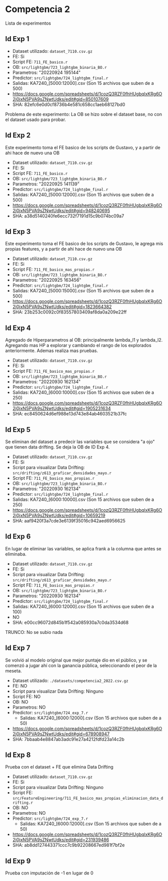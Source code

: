 # Competencia 2

Lista de experimentos

## Id Exp 1

* Dataset utilizado: `dataset_7110.csv.gz`
* FE: Si
* Script FE: `711_FE_basico.r`
* OB: `src/lightgbm/723_lightgbm_binaria_BO.r`
* Parametros: "20220924 195144"
* Predictor: `src/lightgbm/724_lightgbm_final.r`
* Salidas: KA7240_[5000:12000].csv (Son 15 archivos que suben de a 500)
* https://docs.google.com/spreadsheets/d/1cozQ3RZF0fhHUgbqlxKRg6O2j0jxN5PVA9sZNwtUdks/edit#gid=850107609
* SHA: 82efc6e0d0cf8736b4e581c658cc1aeb68127bd0

Problema de este experimento: La OB se hizo sobre el dataset base, no con el dataset usado para probar.

## Id Exp 2

Este experimento toma el FE basico de los scripts de Gustavo, y a partir de ahi hace de nuevo una OB

* Dataset utilizado: `dataset_7110.csv.gz`
* FE: Si
* Script FE: `711_FE_basico.r`
* OB: `src/lightgbm/723_lightgbm_binaria_BO.r`
* Parametros: "20220925 141139"
* Predictor: `src/lightgbm/724_lightgbm_final.r`
* Salidas: KA7240_[5000:12000].csv (Son 15 archivos que suben de a 500)
* https://docs.google.com/spreadsheets/d/1cozQ3RZF0fhHUgbqlxKRg6O2j0jxN5PVA9sZNwtUdks/edit#gid=948240695
* SHA: a38d5140240fe6ecc732f7191d15c9b074bc09a7

## Id Exp 3

Este experimento toma el FE basico de los scripts de Gustavo, le agrega mis propias features, y a partir de ahi hace de nuevo una OB

* Dataset utilizado: `dataset_7110.csv.gz`
* FE: Si
* Script FE: `711_FE_basico_mas_propias.r`
* OB: `src/lightgbm/723_lightgbm_binaria_BO.r`
* Parametros: "20220925 163456"
* Predictor: `src/lightgbm/724_lightgbm_final.r`
* Salidas: KA7240_[5000:15000].csv (Son 15 archivos que suben de a 500)
* https://docs.google.com/spreadsheets/d/1cozQ3RZF0fhHUgbqlxKRg6O2j0jxN5PVA9sZNwtUdks/edit#gid=1823664382      
* SHA: 23b253c0092c0f83557803409af8da0a209e22ff

## Id Exp 4

Agregado de Hiperparametros al OB: principalmente lambda_l1 y lambda_l2. Agregando mas HP a explorar y cambiando el rango de los explorados anteriormente. Ademas realiza mas pruebas.

* Dataset utilizado: `dataset_7110.csv.gz`
* FE: Si
* Script FE: `711_FE_basico_mas_propias.r`
* OB: `src/lightgbm/723_lightgbm_binaria_BO.r`
* Parametros: "20220930 162134"
* Predictor: `src/lightgbm/724_lightgbm_final.r`
* Salidas: KA7240_[6000:10000].csv (Son 15 archivos que suben de a 250)
* https://docs.google.com/spreadsheets/d/1cozQ3RZF0fhHUgbqlxKRg6O2j0jxN5PVA9sZNwtUdks/edit#gid=1905231634
* SHA: ec8450624d6ef988e13d743e84ab4603521b37fc

## Id Exp 5

Se eliminan del dataset a predecir las variables que se considera "a ojo" que tienen data drifting. Se deja la OB de ID Exp 4.

* Dataset utilizado: `dataset_7110.csv.gz`
* FE: Si
* Script para visualizar Data Drifting: `src/drifting/z613_graficar_densidades_mayo.r`
* Script FE: `711_FE_basico_mas_propias.r`
* OB: `src/lightgbm/723_lightgbm_binaria_BO.r`
* Parametros: "20220930 162134"
* Predictor: `src/lightgbm/724_lightgbm_final.r`
* Salidas: KA7240_[6000:10000].csv (Son 15 archivos que suben de a 250)
* https://docs.google.com/spreadsheets/d/1cozQ3RZF0fhHUgbqlxKRg6O2j0jxN5PVA9sZNwtUdks/edit#gid=10659219
* SHA: aaf9420f3a7cde3e6139f35016c942aed6956625

## Id Exp 6

En lugar de eliminar las variables, se aplica frank a la columna que antes se eliminaba.

* Dataset utilizado: `dataset_7110.csv.gz`
* FE: Si
* Script para visualizar Data Drifting: `src/drifting/z613_graficar_densidades_mayo.r`
* Script FE: `711_FE_basico_mas_propias.r`
* OB: `src/lightgbm/723_lightgbm_binaria_BO.r`
* Parametros: "20220930 162134"
* Predictor: `src/lightgbm/724_lightgbm_final.r`
* Salidas: KA7240_[6000:12000].csv (Son 15 archivos que suben de a 100)
* NO
* SHA: e00cc96072d845b1f542a085930a7c0da3534d68

TRUNCO: No se subio nada

## Id Exp 7

Se volvió al modelo original que mejor puntaje dio en el público, y se comenzó a jugar ahí con la ganancia pública, seleccionando el peor de la meseta.

* Dataset utilizado: `./datasets/competencia2_2022.csv.gz`
* FE: NO
* Script para visualizar Data Drifting: Ninguno
* Script FE: NO
* OB: NO
* Parametros: NO
* Predictor: `src/lightgbm/724_exp_7.r`
  * Salidas: KA7240_[6000:12000].csv (Son 15 archivos que suben de a 50)
* https://docs.google.com/spreadsheets/d/1cozQ3RZF0fhHUgbqlxKRg6O2j0jxN5PVA9sZNwtUdks/edit#gid=678908947
* SHA: 7bbaab4e8847ab3adc91e27a4212fdfd23a14c2b

## Id Exp 8

Prueba con el dataset + FE que elimina Data Drifting

* Dataset utilizado: `dataset_7110.csv.gz`
* FE: Si
* Script para visualizar Data Drifting: Ninguno
* Script FE: `src/FeatureEngineering/711_FE_basico_mas_propias_eliminacion_data_drifting.r`
* OB: NO
* Parametros: NO
* Predictor: `src/lightgbm/724_exp_7.r`
  * Salidas: KA7240_[6000:12000].csv (Son 15 archivos que suben de a 50)
* https://docs.google.com/spreadsheets/d/1cozQ3RZF0fhHUgbqlxKRg6O2j0jxN5PVA9sZNwtUdks/edit#gid=231939486
* SHA: ab8dd127443371ccc7c9b92208667ed981f7bf2e

## Id Exp 9

Prueba con imputación de -1 en lugar de 0




